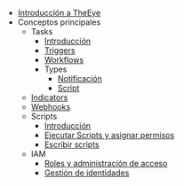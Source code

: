 - [Introducción a TheEye](/)
- Conceptos principales
  - Tasks
    - [Introducción](/core-concepts/tasks/)
    - [Triggers](/core-concepts/tasks/triggers.md)
    - [Workflows](/core-concepts/tasks/workflows.md)
    - Types
      - [Notificación](/core-concepts/tasks/notification_type)
      - [Script](/core-concepts/tasks/script_type)
  - [Indicators](/core-concepts/indicators.md)
  - [Webhooks](/core-concepts/webhooks.md)
  - Scripts
    - [Introducción](/core-concepts/scripts/)
    - [Ejecutar Scripts y asignar permisos](/core-concepts/scripts/runas.md)
    - [Escribir scripts](/core-concepts/scripts/write.md)
  - IAM
    - [Roles y administración de acceso](/core-concepts/iam/user-management.md)
    - [Gestión de identidades](/core-concepts/iam/logical_access.md)

